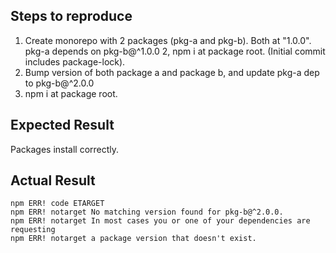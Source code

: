 ## Steps to reproduce

1. Create monorepo with 2 packages (pkg-a and pkg-b).  Both at "1.0.0".  pkg-a depends on pkg-b@^1.0.0
2, npm i at package root. (Initial commit includes package-lock).
3. Bump version of both package a and package b, and update pkg-a dep to pkg-b@^2.0.0
4. npm i at package root.

## Expected Result
Packages install correctly.

## Actual Result
```
npm ERR! code ETARGET
npm ERR! notarget No matching version found for pkg-b@^2.0.0.
npm ERR! notarget In most cases you or one of your dependencies are requesting
npm ERR! notarget a package version that doesn't exist.
```
